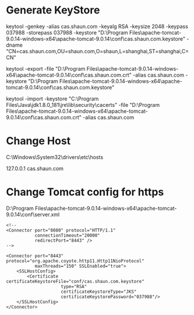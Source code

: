 # Generate KeyStore

keytool -genkey -alias cas.shaun.com -keyalg RSA -keysize 2048 -keypass 037988 -storepass 037988 -keystore "D:\Program Files\apache-tomcat-9.0.14-windows-x64\apache-tomcat-9.0.14\conf\cas.shaun.com.keystore" -dname "CN=cas.shaun.com,OU=shaun.com,O=shaun,L=shanghai,ST=shanghai,C=CN"

keytool -export -file "D:\Program Files\apache-tomcat-9.0.14-windows-x64\apache-tomcat-9.0.14\conf\cas.shaun.com.crt" -alias cas.shaun.com -keystore "D:\Program Files\apache-tomcat-9.0.14-windows-x64\apache-tomcat-9.0.14\conf\cas.shaun.com.keystore"

keytool -import -keystore "C:\Program Files\Java\jdk1.8.0_181\jre\lib\security\cacerts" -file "D:\Program Files\apache-tomcat-9.0.14-windows-x64\apache-tomcat-9.0.14\conf\cas.shaun.com.crt" -alias cas.shaun.com

# Change Host

C:\Windows\System32\drivers\etc\hosts

127.0.0.1 cas.shaun.com

# Change Tomcat config for https

D:\Program Files\apache-tomcat-9.0.14-windows-x64\apache-tomcat-9.0.14\conf\server.xml

    <!--
    <Connector port="8080" protocol="HTTP/1.1"
               connectionTimeout="20000"
               redirectPort="8443" />
    -->

    <Connector port="8443" protocol="org.apache.coyote.http11.Http11NioProtocol"
               maxThreads="150" SSLEnabled="true">
        <SSLHostConfig>
            <Certificate certificateKeystoreFile="conf/cas.shaun.com.keystore"
                         type="RSA" 
                         certificateKeystoreType="JKS" 
                         certificateKeystorePassword="037988"/>
        </SSLHostConfig>
    </Connector>

#